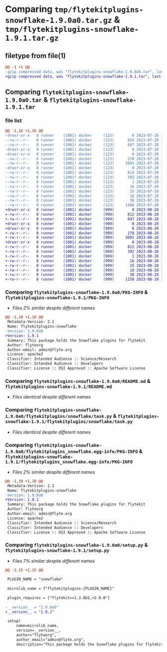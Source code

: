 # Comparing `tmp/flytekitplugins-snowflake-1.9.0a0.tar.gz` & `tmp/flytekitplugins-snowflake-1.9.1.tar.gz`

## filetype from file(1)

```diff
@@ -1 +1 @@
-gzip compressed data, was "flytekitplugins-snowflake-1.9.0a0.tar", last modified: Thu Jul 20 18:58:26 2023, max compression
+gzip compressed data, was "flytekitplugins-snowflake-1.9.1.tar", last modified: Mon Aug 28 16:43:13 2023, max compression
```

## Comparing `flytekitplugins-snowflake-1.9.0a0.tar` & `flytekitplugins-snowflake-1.9.1.tar`

### file list

```diff
@@ -1,16 +1,16 @@
-drwxr-xr-x   0 runner    (1001) docker     (123)        0 2023-07-20 18:58:26.412747 flytekitplugins-snowflake-1.9.0a0/
--rw-r--r--   0 runner    (1001) docker     (123)      814 2023-07-20 18:58:26.412747 flytekitplugins-snowflake-1.9.0a0/PKG-INFO
--rw-r--r--   0 runner    (1001) docker     (123)      847 2023-07-20 18:57:54.000000 flytekitplugins-snowflake-1.9.0a0/README.md
-drwxr-xr-x   0 runner    (1001) docker     (123)        0 2023-07-20 18:58:26.408747 flytekitplugins-snowflake-1.9.0a0/flytekitplugins/
-drwxr-xr-x   0 runner    (1001) docker     (123)        0 2023-07-20 18:58:26.408747 flytekitplugins-snowflake-1.9.0a0/flytekitplugins/snowflake/
--rw-r--r--   0 runner    (1001) docker     (123)      278 2023-07-20 18:57:54.000000 flytekitplugins-snowflake-1.9.0a0/flytekitplugins/snowflake/__init__.py
--rw-r--r--   0 runner    (1001) docker     (123)     3091 2023-07-20 18:57:54.000000 flytekitplugins-snowflake-1.9.0a0/flytekitplugins/snowflake/task.py
-drwxr-xr-x   0 runner    (1001) docker     (123)        0 2023-07-20 18:58:26.412747 flytekitplugins-snowflake-1.9.0a0/flytekitplugins_snowflake.egg-info/
--rw-r--r--   0 runner    (1001) docker     (123)      814 2023-07-20 18:58:26.000000 flytekitplugins-snowflake-1.9.0a0/flytekitplugins_snowflake.egg-info/PKG-INFO
--rw-r--r--   0 runner    (1001) docker     (123)      392 2023-07-20 18:58:26.000000 flytekitplugins-snowflake-1.9.0a0/flytekitplugins_snowflake.egg-info/SOURCES.txt
--rw-r--r--   0 runner    (1001) docker     (123)        1 2023-07-20 18:58:26.000000 flytekitplugins-snowflake-1.9.0a0/flytekitplugins_snowflake.egg-info/dependency_links.txt
--rw-r--r--   0 runner    (1001) docker     (123)       16 2023-07-20 18:58:26.000000 flytekitplugins-snowflake-1.9.0a0/flytekitplugins_snowflake.egg-info/namespace_packages.txt
--rw-r--r--   0 runner    (1001) docker     (123)       25 2023-07-20 18:58:26.000000 flytekitplugins-snowflake-1.9.0a0/flytekitplugins_snowflake.egg-info/requires.txt
--rw-r--r--   0 runner    (1001) docker     (123)       16 2023-07-20 18:58:26.000000 flytekitplugins-snowflake-1.9.0a0/flytekitplugins_snowflake.egg-info/top_level.txt
--rw-r--r--   0 runner    (1001) docker     (123)       38 2023-07-20 18:58:26.412747 flytekitplugins-snowflake-1.9.0a0/setup.cfg
--rw-r--r--   0 runner    (1001) docker     (123)     1160 2023-07-20 18:58:13.000000 flytekitplugins-snowflake-1.9.0a0/setup.py
+drwxr-xr-x   0 runner    (1001) docker     (999)        0 2023-08-28 16:43:13.522130 flytekitplugins-snowflake-1.9.1/
+-rw-r--r--   0 runner    (1001) docker     (999)      812 2023-08-28 16:43:13.522130 flytekitplugins-snowflake-1.9.1/PKG-INFO
+-rw-r--r--   0 runner    (1001) docker     (999)      847 2023-08-28 16:42:38.000000 flytekitplugins-snowflake-1.9.1/README.md
+drwxr-xr-x   0 runner    (1001) docker     (999)        0 2023-08-28 16:43:13.518130 flytekitplugins-snowflake-1.9.1/flytekitplugins/
+drwxr-xr-x   0 runner    (1001) docker     (999)        0 2023-08-28 16:43:13.522130 flytekitplugins-snowflake-1.9.1/flytekitplugins/snowflake/
+-rw-r--r--   0 runner    (1001) docker     (999)      278 2023-08-28 16:42:38.000000 flytekitplugins-snowflake-1.9.1/flytekitplugins/snowflake/__init__.py
+-rw-r--r--   0 runner    (1001) docker     (999)     3091 2023-08-28 16:42:38.000000 flytekitplugins-snowflake-1.9.1/flytekitplugins/snowflake/task.py
+drwxr-xr-x   0 runner    (1001) docker     (999)        0 2023-08-28 16:43:13.522130 flytekitplugins-snowflake-1.9.1/flytekitplugins_snowflake.egg-info/
+-rw-r--r--   0 runner    (1001) docker     (999)      812 2023-08-28 16:43:13.000000 flytekitplugins-snowflake-1.9.1/flytekitplugins_snowflake.egg-info/PKG-INFO
+-rw-r--r--   0 runner    (1001) docker     (999)      392 2023-08-28 16:43:13.000000 flytekitplugins-snowflake-1.9.1/flytekitplugins_snowflake.egg-info/SOURCES.txt
+-rw-r--r--   0 runner    (1001) docker     (999)        1 2023-08-28 16:43:13.000000 flytekitplugins-snowflake-1.9.1/flytekitplugins_snowflake.egg-info/dependency_links.txt
+-rw-r--r--   0 runner    (1001) docker     (999)       16 2023-08-28 16:43:13.000000 flytekitplugins-snowflake-1.9.1/flytekitplugins_snowflake.egg-info/namespace_packages.txt
+-rw-r--r--   0 runner    (1001) docker     (999)       25 2023-08-28 16:43:13.000000 flytekitplugins-snowflake-1.9.1/flytekitplugins_snowflake.egg-info/requires.txt
+-rw-r--r--   0 runner    (1001) docker     (999)       16 2023-08-28 16:43:13.000000 flytekitplugins-snowflake-1.9.1/flytekitplugins_snowflake.egg-info/top_level.txt
+-rw-r--r--   0 runner    (1001) docker     (999)       38 2023-08-28 16:43:13.522130 flytekitplugins-snowflake-1.9.1/setup.cfg
+-rw-r--r--   0 runner    (1001) docker     (999)     1158 2023-08-28 16:43:00.000000 flytekitplugins-snowflake-1.9.1/setup.py
```

### Comparing `flytekitplugins-snowflake-1.9.0a0/PKG-INFO` & `flytekitplugins-snowflake-1.9.1/PKG-INFO`

 * *Files 2% similar despite different names*

```diff
@@ -1,10 +1,10 @@
 Metadata-Version: 2.1
 Name: flytekitplugins-snowflake
-Version: 1.9.0a0
+Version: 1.9.1
 Summary: This package holds the Snowflake plugins for flytekit
 Author: flyteorg
 Author-email: admin@flyte.org
 License: apache2
 Classifier: Intended Audience :: Science/Research
 Classifier: Intended Audience :: Developers
 Classifier: License :: OSI Approved :: Apache Software License
```

### Comparing `flytekitplugins-snowflake-1.9.0a0/README.md` & `flytekitplugins-snowflake-1.9.1/README.md`

 * *Files identical despite different names*

### Comparing `flytekitplugins-snowflake-1.9.0a0/flytekitplugins/snowflake/task.py` & `flytekitplugins-snowflake-1.9.1/flytekitplugins/snowflake/task.py`

 * *Files identical despite different names*

### Comparing `flytekitplugins-snowflake-1.9.0a0/flytekitplugins_snowflake.egg-info/PKG-INFO` & `flytekitplugins-snowflake-1.9.1/flytekitplugins_snowflake.egg-info/PKG-INFO`

 * *Files 2% similar despite different names*

```diff
@@ -1,10 +1,10 @@
 Metadata-Version: 2.1
 Name: flytekitplugins-snowflake
-Version: 1.9.0a0
+Version: 1.9.1
 Summary: This package holds the Snowflake plugins for flytekit
 Author: flyteorg
 Author-email: admin@flyte.org
 License: apache2
 Classifier: Intended Audience :: Science/Research
 Classifier: Intended Audience :: Developers
 Classifier: License :: OSI Approved :: Apache Software License
```

### Comparing `flytekitplugins-snowflake-1.9.0a0/setup.py` & `flytekitplugins-snowflake-1.9.1/setup.py`

 * *Files 7% similar despite different names*

```diff
@@ -2,15 +2,15 @@
 
 PLUGIN_NAME = "snowflake"
 
 microlib_name = f"flytekitplugins-{PLUGIN_NAME}"
 
 plugin_requires = ["flytekit>=1.3.0b2,<2.0.0"]
 
-__version__ = "1.9.0a0"
+__version__ = "1.9.1"
 
 setup(
     name=microlib_name,
     version=__version__,
     author="flyteorg",
     author_email="admin@flyte.org",
     description="This package holds the Snowflake plugins for flytekit",
```


